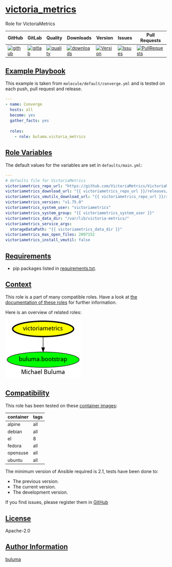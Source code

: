 # [victoria_metrics](#victoria_metrics)

Role for VictoriaMetrics

|GitHub|GitLab|Quality|Downloads|Version|Issues|Pull Requests|
|------|------|-------|---------|-------|------|-------------|
|[![github](https://github.com/buluma/ansible-role-victoria_metrics/workflows/Ansible%20Molecule/badge.svg)](https://github.com/buluma/ansible-role-victoria_metrics/actions)|[![gitlab](https://gitlab.com/buluma/ansible-role-victoria_metrics/badges/master/pipeline.svg)](https://gitlab.com/buluma/ansible-role-victoria_metrics)|[![quality](https://img.shields.io/ansible/quality/)](https://galaxy.ansible.com/buluma/victoria_metrics)|[![downloads](https://img.shields.io/ansible/role/d/)](https://galaxy.ansible.com/buluma/victoria_metrics)|[![Version](https://img.shields.io/github/release/buluma/ansible-role-victoria_metrics.svg)](https://github.com/buluma/ansible-role-victoria_metrics/releases/)|[![Issues](https://img.shields.io/github/issues/buluma/ansible-role-victoria_metrics.svg)](https://github.com/buluma/ansible-role-victoria_metrics/issues/)|[![PullRequests](https://img.shields.io/github/issues-pr-closed-raw/buluma/ansible-role-victoria_metrics.svg)](https://github.com/buluma/ansible-role-victoria_metrics/pulls/)|

## [Example Playbook](#example-playbook)

This example is taken from `molecule/default/converge.yml` and is tested on each push, pull request and release.
```yaml
---
- name: Converge
  hosts: all
  become: yes
  gather_facts: yes

  roles:
    - role: buluma.victoria_metrics
```


## [Role Variables](#role-variables)

The default values for the variables are set in `defaults/main.yml`:
```yaml
---
# defaults file for VictoriaMetrics
victoriametrics_repo_url: "https://github.com/VictoriaMetrics/VictoriaMetrics"
victoriametrics_download_url: "{{ victoriametrics_repo_url }}/releases/download/{{ victoriametrics_version }}/victoria-metrics-{{ victoriametrics_version }}.tar.gz"
victoriametrics_vmutils_download_url: "{{ victoriametrics_repo_url }}/releases/download/{{ victoriametrics_version }}/vmutils-{{ victoriametrics_version }}.tar.gz"
victoriametrics_version: "v1.75.0"
victoriametrics_system_user: "victoriametrics"
victoriametrics_system_group: "{{ victoriametrics_system_user }}"
victoriametrics_data_dir: "/var/lib/victoria-metrics/"
victoriametrics_service_args:
  storageDataPath: "{{ victoriametrics_data_dir }}"
victoriametrics_max_open_files: 2097152
victoriametrics_install_vmutil: false
```

## [Requirements](#requirements)

- pip packages listed in [requirements.txt](https://github.com/buluma/ansible-role-victoria_metrics/blob/main/requirements.txt).


## [Context](#context)

This role is a part of many compatible roles. Have a look at [the documentation of these roles](https://buluma.co.ke/) for further information.

Here is an overview of related roles:

![dependencies](https://raw.githubusercontent.com/buluma/ansible-role-victoria_metrics/png/requirements.png "Dependencies")

## [Compatibility](#compatibility)

This role has been tested on these [container images](https://hub.docker.com/u/buluma):

|container|tags|
|---------|----|
|alpine|all|
|debian|all|
|el|8|
|fedora|all|
|opensuse|all|
|ubuntu|all|

The minimum version of Ansible required is 2.1, tests have been done to:

- The previous version.
- The current version.
- The development version.



If you find issues, please register them in [GitHub](https://github.com/buluma/ansible-role-victoria_metrics/issues)

## [License](#license)

Apache-2.0

## [Author Information](#author-information)

[buluma](https://buluma.github.io/)
